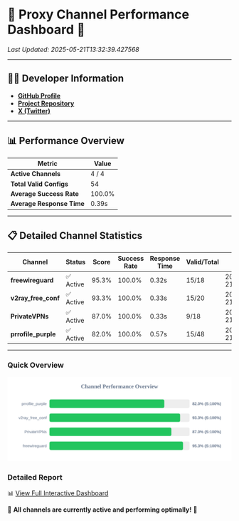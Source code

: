 # 🌟 Proxy Channel Performance Dashboard 🌟

_Last Updated: 2025-05-21T13:32:39.427568_

---

## 👩‍💻 Developer Information

- **[GitHub Profile](https://github.com/4n0nymou3)**  
- **[Project Repository](https://github.com/4n0nymou3/multi-proxy-config-fetcher)**  
- **[X (Twitter)](https://x.com/4n0nymou3)**  

---

## 📊 Performance Overview

| Metric                | Value       |
|-----------------------|-------------|
| **Active Channels**   | 4 / 4       |
| **Total Valid Configs** | 54          |
| **Average Success Rate** | 100.0%      |
| **Average Response Time** | 0.39s       |

---

## 📋 Detailed Channel Statistics

| Channel          | Status     | Score  | Success Rate | Response Time | Valid/Total | Last Success               |
|------------------|------------|--------|--------------|---------------|-------------|----------------------------|
| **freewireguard**  | ✅ Active  | 95.3%  | 100.0% | 0.32s         | 15/18       | 2025-05-21T13:32:39.425840 |
| **v2ray_free_conf**  | ✅ Active  | 93.3%  | 100.0% | 0.33s         | 15/20       | 2025-05-21T13:32:38.716213 |
| **PrivateVPNs**  | ✅ Active  | 87.0%  | 100.0% | 0.33s         | 9/18       | 2025-05-21T13:32:39.076061 |
| **prrofile_purple**  | ✅ Active  | 82.0%  | 100.0% | 0.57s         | 15/48       | 2025-05-21T13:32:38.348639 |

---

### Quick Overview
<div align="center">
  <a href="https://raw.githubusercontent.com/nullluser/NullRepo/refs/heads/main/assets/channel_stats_chart.svg">
    <img src="https://raw.githubusercontent.com/nullluser/NullRepo/refs/heads/main/assets/channel_stats_chart.svg" alt="Source Performance Statistics" width="800">
  </a>
</div>

### Detailed Report
📊 [View Full Interactive Dashboard](https://htmlpreview.github.io/?https://github.com/nullluser/NullRepo/blob/main/assets/performance_report.html)

🎉 **All channels are currently active and performing optimally!** 🎉
